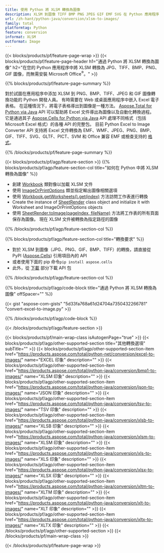 ```yaml
---
title: 使用 Python 將 XLSM 轉換為圖像
description: XLSM 到圖像 TIFF BMP PNG JPEG GIF EMF SVG 在 Python 應用程序中的轉換，無需使用 Microsoft Excel 
url: /zh-hant/python-java/conversion/xlsm-to-images/
family: total
platformtag: Python
feature: conversion
informat: XLSM
outformat: Image
---
```

{{< blocks/products/pf/feature-page-wrap >}}
{{< blocks/products/pf/feature-page-header h1="通過 Python 將 XLSM 轉換為圖像" h2="在您的 Python 應用程序中將 XLSM 轉換為 JPG、TIFF、BMP、PNG、GIF 圖像，而無需安裝 Microsoft Office<sup>&reg;</sup>。" >}}

{{% blocks/products/pf/feature-page-summary %}}

對於試圖在應用程序中添加 XLSM 到 PNG、BMP、TIFF、JPEG 和 GIF 圖像轉換功能的 Python 開發人員。 有時需要在 Web 或桌面應用程序中嵌入 Excel 電子表格。 在這種情況下，將電子表格導出到圖像是一種方法。 [Aspose.Total for Python via Java](https://products.aspose.com/total/python-java/) API 可以幫助將 Excel 文件導出為圖像以及自動化轉換過程。 它是通過其子 [Aspose.Cells for Python via Java](https://products.aspose.com/cells/python-java/) API 處理不同格式（包括 Microsoft Excel 格式）的各種 API 的完整包。 目前 Python Excel to Image Converter API 支持將 Excel 文件轉換為 EMF、WMF、JPEG、PNG、BMP、GIF、TIFF、SVG、GLTF、PICT、SVM 和 Office 兼容 EMF 或檢查支持的 [格式](https://docs.aspose.com/cells/python-java/supported-file-formats/)。 

{{% /blocks/products/pf/feature-page-summary %}}

{{< blocks/products/pf/agp/feature-section >}}
{{% blocks/products/pf/agp/feature-section-col title="如何在 Python 中將 XLSM 轉換為圖像" %}}

- 創建 [Workbook](https://reference.aspose.com/cells/python-java/asposecells.api/Workbook) 類對像以加載 XLSM 文件
- 使用 [ImageOrPrintOptions](https://reference.aspose.com/cells/python-java/asposecells.api/ImageOrPrintOptions) 類並指定輸出圖像相關選項
- 使用 [Workbook.getWorksheets().get(index)](https://reference.aspose.com//cells/python-java/asposecells.api/worksheetcollection#Item%20(int)) 方法訪問工作表進行轉換
- Create the instance of [SheetRender](https://reference.aspose.com/cells/python/asposecells.api/SheetRender) class object and initialize it with Worksheet and ImageOrPrintOptions objects
- 使用 [SheetRender.toImage(pageIndex, fileName)](https://reference.aspose.com//cells/python-java/asposecells.api/sheetrender#toImage(int,%20java.lang.String)) 方法將工作表的所有頁面保存為圖像。 現在 XLSM 文件被轉換為指定路徑的圖像

{{% /blocks/products/pf/agp/feature-section-col %}}

{{% blocks/products/pf/agp/feature-section-col title="轉換要求" %}}

- 對於 XLSM 到圖像（JPG、PNG、GIF、BMP、TIFF）的轉換，請直接從 PyPI ([Aspose.Cells](https://pypi.org/project/aspose-cells/)) 引用項目內的 API
- 或者使用下面的 pip 命令```pip install aspose.cells``` 
- 此外，從 [下載](https://downloads.aspose.com/cells/python-java) 部分下載 API 包 
 

{{% /blocks/products/pf/agp/feature-section-col %}}

{{% blocks/products/pf/agp/code-block title="通過 Python 將 XLSM 轉換為圖像" offSpacer="" %}}

{{< gist "aspose-com-gists" "5d33fa768a61d24704a7350432266781" "convert-excel-to-image.py" >}}

{{% /blocks/products/pf/agp/code-block %}}

{{< /blocks/products/pf/agp/feature-section >}}

{{< blocks/products/pf/main-wrap-class isAutogenPage="true" >}}
{{< blocks/products/pf/agp/other-supported-section title="其他轉換選項" subTitle="" >}}
{{< blocks/products/pf/agp/other-supported-section-item href="https://products.aspose.com/total/python-net/conversion/excel-to-images/" name="EXCEL 印象" description="" >}}
{{< blocks/products/pf/agp/other-supported-section-item href="https://products.aspose.com/total/python-java/conversion/bmp1-to-images/" name="XLSM 印象" description="" >}}
{{< blocks/products/pf/agp/other-supported-section-item href="https://products.aspose.com/total/python-java/conversion/json-to-images/" name="JSON 印象" description="" >}}
{{< blocks/products/pf/agp/other-supported-section-item href="https://products.aspose.com/total/python-java/conversion/tsv-to-images/" name="TSV 印象" description="" >}}
{{< blocks/products/pf/agp/other-supported-section-item href="https://products.aspose.com/total/python-java/conversion/xlsb-to-images/" name="XLSB 印象" description="" >}}
{{< blocks/products/pf/agp/other-supported-section-item href="https://products.aspose.com/total/python-java/conversion/xlsm-to-images/" name="XLSM 印象" description="" >}}
{{< blocks/products/pf/agp/other-supported-section-item href="https://products.aspose.com/total/python-java/conversion/xls-to-images/" name="XLS 印象" description="" >}}
{{< blocks/products/pf/agp/other-supported-section-item href="https://products.aspose.com/total/python-java/conversion/xlsx-to-images/" name="XLSX 印象" description="" >}}
{{< blocks/products/pf/agp/other-supported-section-item href="https://products.aspose.com/total/python-java/conversion/xltm-to-images/" name="XLTM 印象" description="" >}}
{{< blocks/products/pf/agp/other-supported-section-item href="https://products.aspose.com/total/python-java/conversion/xlt-to-images/" name="XLT 印象" description="" >}}
{{< blocks/products/pf/agp/other-supported-section-item href="https://products.aspose.com/total/python-java/conversion/xltx-to-images/" name="XLTX 印象" description="" >}}
{{< /blocks/products/pf/agp/other-supported-section >}}
{{< /blocks/products/pf/main-wrap-class >}}

{{< /blocks/products/pf/feature-page-wrap >}}